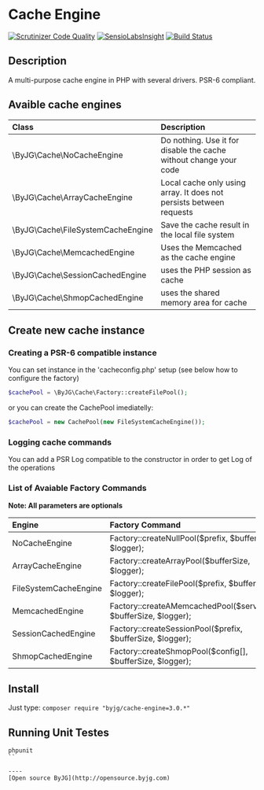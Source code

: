 # Cache Engine
[![Scrutinizer Code Quality](https://scrutinizer-ci.com/g/byjg/cache-engine-php/badges/quality-score.png?b=master)](https://scrutinizer-ci.com/g/byjg/cache-engine-php/?branch=master)
[![SensioLabsInsight](https://insight.sensiolabs.com/projects/f643fd22-8ab1-4f41-9bef-f9f9e127ec0d/mini.png)](https://insight.sensiolabs.com/projects/f643fd22-8ab1-4f41-9bef-f9f9e127ec0d)
[![Build Status](https://travis-ci.org/byjg/cache-engine-php.svg?branch=master)](https://travis-ci.org/byjg/cache-engine-php)


## Description

A multi-purpose cache engine in PHP with several drivers. PSR-6 compliant.

## Avaible cache engines

| Class                             | Description                                                         |
|:----------------------------------|:--------------------------------------------------------------------|
| \ByJG\Cache\NoCacheEngine         | Do nothing. Use it for disable the cache without change your code   |
| \ByJG\Cache\ArrayCacheEngine      | Local cache only using array. It does not persists between requests |
| \ByJG\Cache\FileSystemCacheEngine | Save the cache result in the local file system                      |
| \ByJG\Cache\MemcachedEngine       | Uses the Memcached as the cache engine                              |
| \ByJG\Cache\SessionCachedEngine   | uses the PHP session as cache                                       |
| \ByJG\Cache\ShmopCachedEngine     | uses the shared memory area for cache                               |

## Create new cache instance

### Creating a PSR-6 compatible instance 

You can set instance in the 'cacheconfig.php' setup (see below how to configure the factory)

```php
$cachePool = \ByJG\Cache\Factory::createFilePool();
```

or you can create the CachePool imediatelly:

```php
$cachePool = new CachePool(new FileSystemCacheEngine());
```

### Logging cache commands
 
You can add a PSR Log compatible to the constructor in order to get Log of the operations


### List of Avaiable Factory Commands

**Note: All parameters are optionals**

| Engine                | Factory Command                                                     |
|:----------------------|:--------------------------------------------------------------------|
| NoCacheEngine         | Factory::createNullPool($prefix, $bufferSize, $logger);             |
| ArrayCacheEngine      | Factory::createArrayPool($bufferSize, $logger);                     |
| FileSystemCacheEngine | Factory::createFilePool($prefix, $bufferSize, $logger);             |
| MemcachedEngine       | Factory::createAMemcachedPool($servers[], $bufferSize, $logger);    |
| SessionCachedEngine   | Factory::createSessionPool($prefix, $bufferSize, $logger);          |
| ShmopCachedEngine     | Factory::createShmopPool($config[], $bufferSize, $logger);          |


## Install

Just type: `composer require "byjg/cache-engine=3.0.*"`


## Running Unit Testes

```
phpunit
`` 

----
[Open source ByJG](http://opensource.byjg.com)
